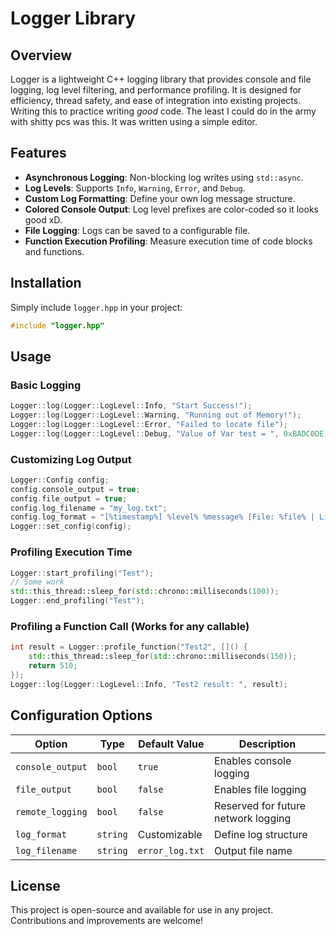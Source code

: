 # Logger Library

## Overview

Logger is a lightweight C++ logging library that provides console and file logging, log level filtering, and performance profiling. It is designed for efficiency, thread safety, and ease of integration into existing projects. Writing this to practice writing *good* code. The least I could do in the army with shitty pcs was this. It was written using a simple editor.

## Features

- **Asynchronous Logging**: Non-blocking log writes using `std::async`.
- **Log Levels**: Supports `Info`, `Warning`, `Error`, and `Debug`.
- **Custom Log Formatting**: Define your own log message structure.
- **Colored Console Output**: Log level prefixes are color-coded so it looks good xD.
- **File Logging**: Logs can be saved to a configurable file.
- **Function Execution Profiling**: Measure execution time of code blocks and functions.

## Installation

Simply include `logger.hpp` in your project:

```cpp
#include "logger.hpp"
```

## Usage

### Basic Logging

```cpp
Logger::log(Logger::LogLevel::Info, "Start Success!");
Logger::log(Logger::LogLevel::Warning, "Running out of Memory!");
Logger::log(Logger::LogLevel::Error, "Failed to locate file");
Logger::log(Logger::LogLevel::Debug, "Value of Var test = ", 0xBADC0DE);
```

### Customizing Log Output

```cpp
Logger::Config config;
config.console_output = true;
config.file_output = true;
config.log_filename = "my_log.txt";
config.log_format = "[%timestamp%] %level% %message% [File: %file% | Line: %line%]";
Logger::set_config(config);
```

### Profiling Execution Time

```cpp
Logger::start_profiling("Test");
// Some work
std::this_thread::sleep_for(std::chrono::milliseconds(100));
Logger::end_profiling("Test");
```

### Profiling a Function Call (Works for any callable)

```cpp
int result = Logger::profile_function("Test2", []() {
    std::this_thread::sleep_for(std::chrono::milliseconds(150));
    return 510;
});
Logger::log(Logger::LogLevel::Info, "Test2 result: ", result);
```

## Configuration Options

| Option           | Type     | Default Value   | Description                         |
| ---------------- | -------- | --------------- | ----------------------------------- |
| `console_output` | `bool`   | `true`          | Enables console logging             |
| `file_output`    | `bool`   | `false`         | Enables file logging                |
| `remote_logging` | `bool`   | `false`         | Reserved for future network logging |
| `log_format`     | `string` | Customizable    | Define log structure                |
| `log_filename`   | `string` | `error_log.txt` | Output file name                    |

## License

This project is open-source and available for use in any project. Contributions and improvements are welcome!
